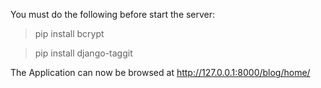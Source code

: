 You must do the following before start the server:

> pip install bcrypt 

> pip install django-taggit

The Application can now be browsed at http://127.0.0.1:8000/blog/home/
